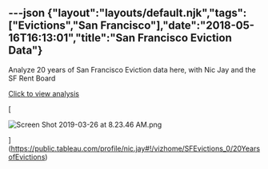 ---json
{"layout":"layouts/default.njk","tags":["Evictions","San Francisco"],"date":"2018-05-16T16:13:01","title":"San Francisco Eviction Data"}
---

Analyze 20 years of San Francisco Eviction data here, with Nic Jay and the SF Rent Board

[Click to view analysis](https://public.tableau.com/profile/nic.jay#!/vizhome/SFEvictions_0/20YearsofEvictions)

[

![Screen Shot 2019-03-26 at 8.23.46 AM.png](https://images.squarespace-cdn.com/content/v1/52b7d7a6e4b0b3e376ac8ea2/1553613845943-0S3MWNHC7WOAXRLWH681/ke17ZwdGBToddI8pDm48kDqLOzXON2STEqIVpWvGJXkUqsxRUqqbr1mOJYKfIPR7LoDQ9mXPOjoJoqy81S2I8N_N4V1vUb5AoIIIbLZhVYxCRW4BPu10St3TBAUQYVKcGeHXdKOiM-zbKheEPIPz6aMrJCwB5mQghMqoJkmnFn5Y2n-GDS6RkmDznsjeHDRM/Screen+Shot+2019-03-26+at+8.23.46+AM.png)

](https://public.tableau.com/profile/nic.jay#!/vizhome/SFEvictions_0/20YearsofEvictions)